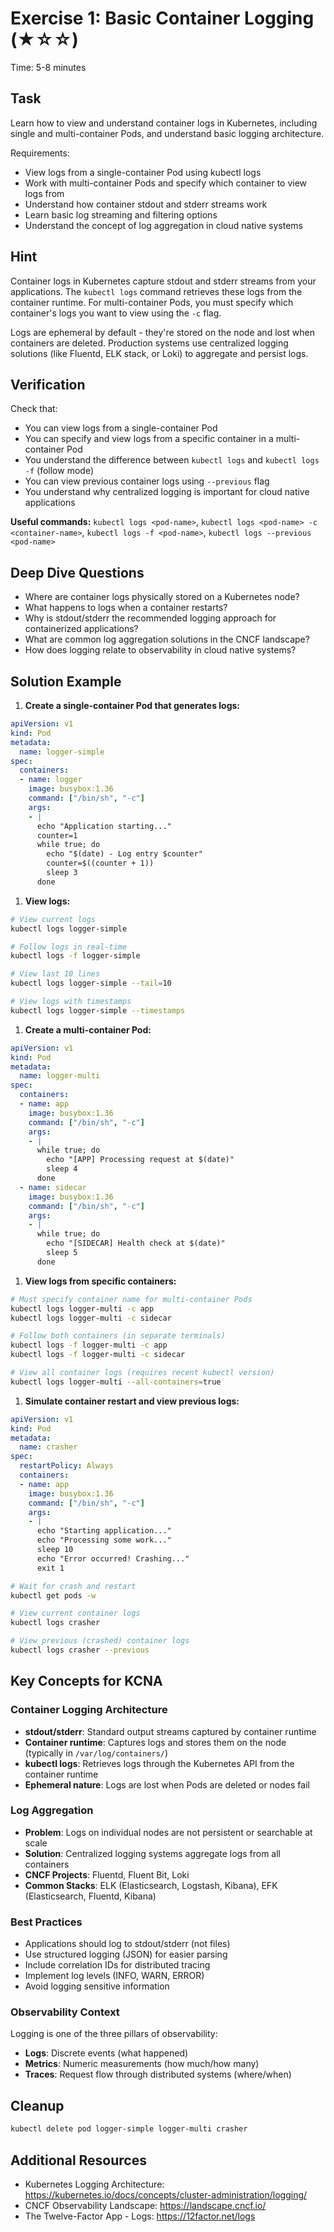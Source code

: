 # Exercise 1: Basic Container Logging (★☆☆)

Time: 5-8 minutes

## Task

Learn how to view and understand container logs in Kubernetes, including single and multi-container Pods,
and understand basic logging architecture.

Requirements:

- View logs from a single-container Pod using kubectl logs
- Work with multi-container Pods and specify which container to view logs from
- Understand how container stdout and stderr streams work
- Learn basic log streaming and filtering options
- Understand the concept of log aggregation in cloud native systems

## Hint

Container logs in Kubernetes capture stdout and stderr streams from your applications. The `kubectl logs` command
retrieves these logs from the container runtime. For multi-container Pods, you must specify which container's logs
you want to view using the `-c` flag.

Logs are ephemeral by default - they're stored on the node and lost when containers are deleted.
Production systems use centralized logging solutions (like Fluentd, ELK stack, or Loki) to aggregate and persist
logs.

## Verification

Check that:

- You can view logs from a single-container Pod
- You can specify and view logs from a specific container in a multi-container Pod
- You understand the difference between `kubectl logs` and `kubectl logs -f` (follow mode)
- You can view previous container logs using `--previous` flag
- You understand why centralized logging is important for cloud native applications

**Useful commands:** `kubectl logs <pod-name>`, `kubectl logs <pod-name> -c <container-name>`,
`kubectl logs -f <pod-name>`, `kubectl logs --previous <pod-name>`

## Deep Dive Questions

- Where are container logs physically stored on a Kubernetes node?
- What happens to logs when a container restarts?
- Why is stdout/stderr the recommended logging approach for containerized applications?
- What are common log aggregation solutions in the CNCF landscape?
- How does logging relate to observability in cloud native systems?

## Solution Example

1. **Create a single-container Pod that generates logs:**

```yaml
apiVersion: v1
kind: Pod
metadata:
  name: logger-simple
spec:
  containers:
  - name: logger
    image: busybox:1.36
    command: ["/bin/sh", "-c"]
    args:
    - |
      echo "Application starting..."
      counter=1
      while true; do
        echo "$(date) - Log entry $counter"
        counter=$((counter + 1))
        sleep 3
      done
```

1. **View logs:**

```bash
# View current logs
kubectl logs logger-simple

# Follow logs in real-time
kubectl logs -f logger-simple

# View last 10 lines
kubectl logs logger-simple --tail=10

# View logs with timestamps
kubectl logs logger-simple --timestamps
```

1. **Create a multi-container Pod:**

```yaml
apiVersion: v1
kind: Pod
metadata:
  name: logger-multi
spec:
  containers:
  - name: app
    image: busybox:1.36
    command: ["/bin/sh", "-c"]
    args:
    - |
      while true; do
        echo "[APP] Processing request at $(date)"
        sleep 4
      done
  - name: sidecar
    image: busybox:1.36
    command: ["/bin/sh", "-c"]
    args:
    - |
      while true; do
        echo "[SIDECAR] Health check at $(date)"
        sleep 5
      done
```

1. **View logs from specific containers:**

```bash
# Must specify container name for multi-container Pods
kubectl logs logger-multi -c app
kubectl logs logger-multi -c sidecar

# Follow both containers (in separate terminals)
kubectl logs -f logger-multi -c app
kubectl logs -f logger-multi -c sidecar

# View all container logs (requires recent kubectl version)
kubectl logs logger-multi --all-containers=true
```

1. **Simulate container restart and view previous logs:**

```yaml
apiVersion: v1
kind: Pod
metadata:
  name: crasher
spec:
  restartPolicy: Always
  containers:
  - name: app
    image: busybox:1.36
    command: ["/bin/sh", "-c"]
    args:
    - |
      echo "Starting application..."
      echo "Processing some work..."
      sleep 10
      echo "Error occurred! Crashing..."
      exit 1
```

```bash
# Wait for crash and restart
kubectl get pods -w

# View current container logs
kubectl logs crasher

# View previous (crashed) container logs
kubectl logs crasher --previous
```

## Key Concepts for KCNA

### Container Logging Architecture

- **stdout/stderr**: Standard output streams captured by container runtime
- **Container runtime**: Captures logs and stores them on the node (typically in `/var/log/containers/`)
- **kubectl logs**: Retrieves logs through the Kubernetes API from the container runtime
- **Ephemeral nature**: Logs are lost when Pods are deleted or nodes fail

### Log Aggregation

- **Problem**: Logs on individual nodes are not persistent or searchable at scale
- **Solution**: Centralized logging systems aggregate logs from all containers
- **CNCF Projects**: Fluentd, Fluent Bit, Loki
- **Common Stacks**: ELK (Elasticsearch, Logstash, Kibana), EFK (Elasticsearch, Fluentd, Kibana)

### Best Practices

- Applications should log to stdout/stderr (not files)
- Use structured logging (JSON) for easier parsing
- Include correlation IDs for distributed tracing
- Implement log levels (INFO, WARN, ERROR)
- Avoid logging sensitive information

### Observability Context

Logging is one of the three pillars of observability:

- **Logs**: Discrete events (what happened)
- **Metrics**: Numeric measurements (how much/how many)
- **Traces**: Request flow through distributed systems (where/when)

## Cleanup

```bash
kubectl delete pod logger-simple logger-multi crasher
```

## Additional Resources

- Kubernetes Logging Architecture: <https://kubernetes.io/docs/concepts/cluster-administration/logging/>
- CNCF Observability Landscape: <https://landscape.cncf.io/>
- The Twelve-Factor App - Logs: <https://12factor.net/logs>
